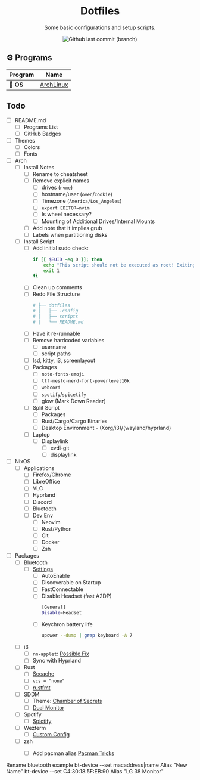 <h1 align="center">
    Dotfiles
 </h1>

<p align="center">
    Some basic configurations and setup scripts.
</p>
<p align="center">
<img alt="Github last commit (branch)" src="https://img.shields.io/github/last-commit/Bui-Christopher/dotfiles/main?color=2ea043&labelColor=202328&label=Last Update%3F&style=for-the-badge">
</p>

## :gear: Programs

| Program                                | Name                                                                                            |
| -------------------------------------- | ----------------------------------------------------------------------------------------------- |
| :penguin: **OS**                       | [ArchLinux](https://wiki.archlinux.org/)                                                        |

<!-- Operating System -->
<!-- Window Manager -->
<!-- Compositor -->
<!-- Bar -->
<!-- Notifications -->
<!-- Application Launcher -->
<!-- Shell -->
<!-- Terminal Emulator -->
<!-- Music -->
<!-- Editor -->
<!-- Fonts -->
<!-- Icons -->
<!-- Spotify/cava1 -->
<!-- System Monitor -->
<!-- Swaync -->
<!-- sddm -->

## Todo
- [ ] README.md
    - [ ] Programs List
    - [ ] GitHub Badges
- [ ] Themes
    - [ ] Colors
    - [ ] Fonts
- [ ] Arch
    - [ ] Install Notes
        - [ ] Rename to cheatsheet
        - [ ] Remove explicit names
            - [ ] drives (`nvme`)
            - [ ] hostname/user (`oven`/`cookie`)
            - [ ] Timezone (`America/Los_Angeles`)
            - [ ] `export EDITOR=nvim`
            - [ ] Is wheel necessary?
            - [ ] Mounting of Additional Drives/Internal Mounts
        - [ ] Add note that it implies grub
        - [ ] Labels when partitioning disks
    - [ ] Install Script
        - [ ] Add initial sudo check:
          ```bash
          if [[ $EUID -eq 0 ]]; then
              echo "This script should not be executed as root! Exiting......."
              exit 1
          fi
          ```
        - [ ] Clean up comments
        - [ ] Redo File Structure
          ```bash
          # ├── dotfiles
          # │   ├── .config
          # │   ├── scripts
          # │   └── README.md
          ```
        - [ ] Have it re-runnable
        - [ ] Remove hardcoded variables
            - [ ] username
            - [ ] script paths
        - [ ] lsd, kitty, i3, screenlayout
        - [ ] Packages
            - [ ] `noto-fonts-emoji`
            - [ ] `ttf-meslo-nerd-font-powerlevel10k`
            - [ ] `webcord`
            - [ ] `spotify`/`spicetify`
            - [ ] glow (Mark Down Reader)
        - [ ] Split Script
            - [ ] Packages
            - [ ] Rust/Cargo/Cargo Binaries
            - [ ] Desktop Environment - (Xorg/i3)/(wayland/hyprland)
        - [ ] Laptop
            - [ ] Displaylink
                - [ ] evdi-git
                - [ ] displaylink
- [ ] NixOS
    - [ ] Applications
        - [ ] Firefox/Chrome
        - [ ] LibreOffice
        - [ ] VLC
        - [ ] Hyprland
        - [ ] Discord
        - [ ] Bluetooth
        - [ ] Dev Env
            - [ ] Neovim
            - [ ] Rust/Python
            - [ ] Git
            - [ ] Docker
            - [ ] Zsh
- [ ] Packages
    - [ ] Bluetooth
        - [ ] [Settings](https://wiki.archlinux.org/title/bluetooth#Default_adapter_power_state)
            - [ ] AutoEnable
            - [ ] Discoverable on Startup
            - [ ] FastConnectable
            - [ ] Disable Headset (fast A2DP)
              ```bash
              [General]
              Disable=Headset
              ```
            - [ ] Keychron battery life
              ```bash
              upower --dump | grep keyboard -A 7
              ```
    - [ ] i3
        - [ ] `nm-applet`: [Possible Fix](https://github.com/polybar/polybar/issues/1355)
        - [ ] Sync with Hyprland
    - [ ] Rust
        - [ ] [Sccache](https://wiki.archlinux.org/title/rust#sccache)
        - [ ] `vcs = "none"`
        - [ ] [rustfmt](https://github.com/rust-lang/rustfmt/blob/master/Configurations.md)
    - [ ] SDDM
        - [ ] Theme: [Chamber of Secrets](https://github.com/Carmoruda/sddm-hogwarts-themes)
        - [ ] [Dual Monitor](https://blog.victormendonca.com/2018/06/29/how-to-fix-sddm-on-multiple-screens/)
    - [ ] Spotify
        - [ ] [Spictify](https://github.com/spicetify/spicetify-cli)
    - [ ] Wezterm
        - [ ] [Custom Config](https://wezfurlong.org/wezterm/config/files.html)
    - [ ] zsh
        - [ ] Add pacman alias [Pacman Tricks](https://wiki.archlinux.org/title/Pacman/Tips_and_tricks)


Rename bluetooth example
bt-device --set macaddress|name Alias "New Name"
bt-device --set C4:30:18:5F:EB:90 Alias "LG 38 Monitor"
